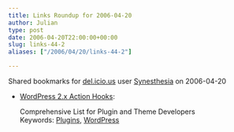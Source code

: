 ```yaml
---
title: Links Roundup for 2006-04-20
author: Julian
type: post
date: 2006-04-20T22:00:00+00:00
slug: links-44-2 
aliases: ["/2006/04/20/links-44-2"]

---
```

Shared bookmarks for [del.icio.us][1] user  [Synesthesia][2] on 2006-04-20

  * [WordPress 2.x Action Hooks][3]:
  
    Comprehensive List for Plugin and Theme Developers   
    Keywords: [Plugins][4], [WordPress][5]

 [1]: https://del.icio.us/
 [2]: https://del.icio.us/synesthesia
 [3]: https://blog.taragana.com/index.php/archive/wordpress-2x-hooks-for-action-comprehensive-list-for-plugin-and-theme-developers/ "https://blog.taragana.com/index.php/archive/wordpress-2x-hooks-for-action-comprehensive-list-for-plugin-and-theme-developers/"
 [4]: https://del.icio.us/synesthesia/Plugins
 [5]: https://del.icio.us/synesthesia/WordPress